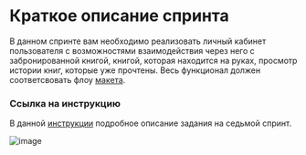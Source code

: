 # Краткое описание спринта
В данном спринте вам необходимо реализовать личный кабинет пользователя с возможностями взаимодействия через него с забронированной книгой, книгой, которая находится на руках, просмотр истории книг, которые уже прочтены. Весь функционал должен соответсвовать флоу [макета](https://www.figma.com/file/d8LhhLjMkaTfPvAcYQULNv/Library---students-file?node-id=3604-32183).

### Ссылка на инструкцию
В данной [инструкции](https://docs.google.com/document/d/1AVx3szLkygyVuTbUL1G8c3c9vKuBvCdyI_RqKfq-GfU/edit) подробное описание задания на седьмой спринт.

![image](https://user-images.githubusercontent.com/66359081/227992921-0d87e337-a8fb-4cae-99f9-78041ece5563.png)
